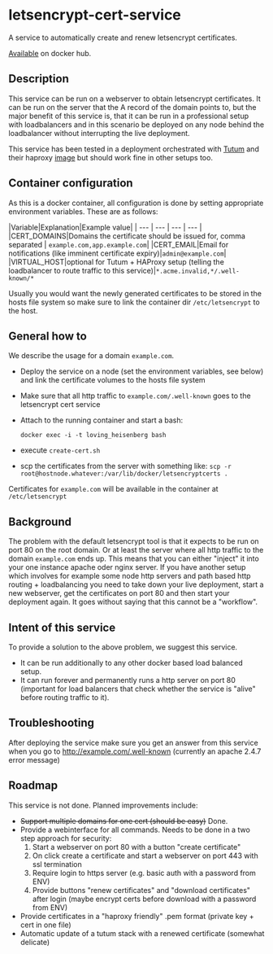 # letsencrypt-cert-service
A service to automatically create and renew letsencrypt certificates.

[Available](https://hub.docker.com/r/levino/letsencrypt-cert-service/) on docker hub.

## Description

This service can be run on a webserver to obtain letsencrypt certificates. 
It can be run on the server that the A record of the domain points to, but the major benefit of this service is, that it can be run in a professional setup
with loadbalancers and in this scenario be deployed on any node behind the loadbalancer without
interrupting the live deployment.

This service has been tested in a deployment orchestrated with [Tutum](https://tutum.co) and their haproxy [image](https://github.com/tutumcloud/haproxy) but
should work fine in other setups too.

## Container configuration

As this is a docker container, all configuration is done by setting appropriate environment variables.
These are as follows:

|Variable|Explanation|Example value|
| --- | --- | --- | --- |
|CERT_DOMAINS|Domains the certificate should be issued for, comma separated | ```example.com,app.example.com```|
|CERT_EMAIL|Email for notifications (like imminent certificate expiry)|```admin@example.com```|
|VIRTUAL_HOST|optional for Tutum + HAProxy setup (telling the loadbalancer to route traffic to this service)|```*.acme.invalid,*/.well-known/*```

Usually you would want the newly generated certificates to be stored in the hosts file system
 so make sure to link the container dir ```/etc/letsencrypt``` to the host.

## General how to

We describe the usage for a domain ```example.com```.

- Deploy the service on a node (set the environment variables, see below) and link the certificate volumes to the hosts file system
- Make sure that all http traffic to ```example.com/.well-known``` goes to the letsencrypt cert service   
- Attach to the running container and start a bash:  

   ```docker exec -i -t loving_heisenberg bash```  
   
- execute ```create-cert.sh```
- scp the certificates from the server with something like:
   ```scp -r root@hostnode.whatever:/var/lib/docker/letsencryptcerts .```

Certificates for ```example.com``` will be available in the container at ```/etc/letsencrypt```

## Background

The problem with the default letsencrypt tool is that it expects to be run on port 80 on the root domain.
Or at least the server where all http traffic to the domain ```example.com``` ends up. This
means that you can either "inject" it into your one instance apache oder nginx server. If you have another setup
 which involves for example some node http servers and path based http routing + loadbalancing you need to take down
your live deployment, start a new webserver, get the certificates on port 80 and then start your deployment
again. It goes without saying that this cannot be a "workflow".

## Intent of this service

To provide a solution to the above problem, we suggest this service.

- It can be run additionally to any other docker based load balanced setup.
- It can run forever and permanently runs a http server on port 80 (important for
 load balancers that check whether the service is "alive" before routing traffic to it).

## Troubleshooting

After deploying the service make sure you get an answer from this service when you go to
http://example.com/.well-known (currently an apache 2.4.7 error message)

## Roadmap

This service is not done. Planned improvements include:

- ~~Support multiple domains for one cert (should be easy)~~ Done.
- Provide a webinterface for all commands. Needs to be done in a two step approach for security:
  1. Start a webserver on port 80 with a button "create certificate"
  2. On click create a certificate and start a webserver on port 443 with ssl termination
  3. Require login to https server (e.g. basic auth with a password from ENV)
  4. Provide buttons "renew certificates" and "download certificates" after login (maybe encrypt certs
  before download with a password from ENV)
- Provide certificates in a "haproxy friendly" .pem format (private key + cert in one file)
- Automatic update of a tutum stack with a renewed certificate (somewhat delicate)
